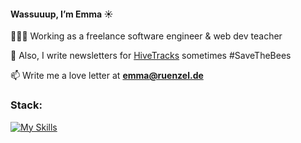 <h4>Wassuuup, I’m Emma ☀️</h4>

👩🏼‍💻 Working as a freelance software engineer & web dev teacher 

🐝 Also, I write newsletters for [HiveTracks](www.hivetracks.com) sometimes #SaveTheBees

📫 Write me a love letter at **emma@ruenzel.de**

<h3 align="left">Stack:</h3>

[![My Skills](https://skillicons.dev/icons?i=ruby,rails,js,html,css,postgres&perline=3)](https://skillicons.dev)
